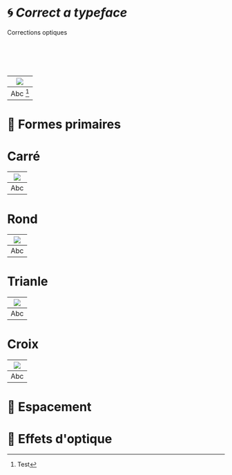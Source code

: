 # 🌀 *Correct a typeface*
  Corrections optiques
# &nbsp;

|![](links/Typo_Semiotic_01.jpg) |
|:---:|
| Abc [^1]           |

# 🧩 Formes primaires

# Carré

|![](links/Typo_Semiotic_01.jpg) |
|:---:|
| Abc           |

# Rond

|![](links/Typo_Semiotic_01.jpg) |
|:---:|
| Abc          |

# Trianle

|![](links/Typo_Semiotic_01.jpg) |
|:---:|
| Abc           |

# Croix

|![](links/Typo_Semiotic_01.jpg) |
|:---:|
| Abc           |

# 🚃 Espacement

# 🪩 Effets d'optique

[^1]: Test
